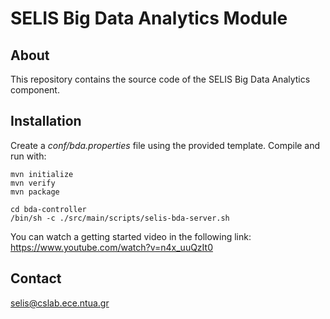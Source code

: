SELIS Big Data Analytics Module
===============================

About
-----
This repository contains the source code of the SELIS Big Data Analytics component.

Installation
------------
Create a _conf/bda.properties_ file using the provided template. Compile and run with:

```
mvn initialize
mvn verify
mvn package

cd bda-controller 
/bin/sh -c ./src/main/scripts/selis-bda-server.sh
```
You can watch a getting started video in the following link:
https://www.youtube.com/watch?v=n4x_uuQzIt0

Contact
-------
selis@cslab.ece.ntua.gr 
